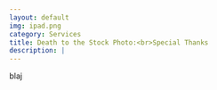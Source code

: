 ```yaml
---
layout: default
img: ipad.png
category: Services
title: Death to the Stock Photo:<br>Special Thanks
description: |
---
```

  blaj